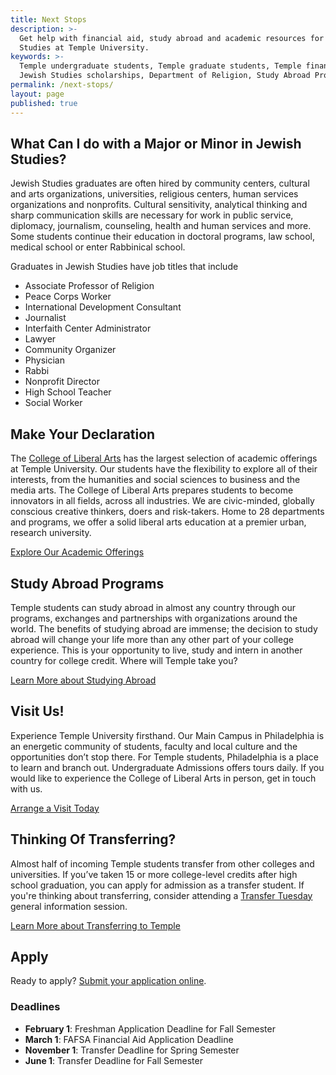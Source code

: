 ```yaml
---
title: Next Stops
description: >-
  Get help with financial aid, study abroad and academic resources for Jewish
  Studies at Temple University.
keywords: >-
  Temple undergraduate students, Temple graduate students, Temple financial aid,
  Jewish Studies scholarships, Department of Religion, Study Abroad Programs
permalink: /next-stops/
layout: page
published: true
---
```

## What Can I do with a Major or Minor in Jewish Studies?
Jewish Studies graduates are often hired by community centers, cultural and arts organizations, universities, religious centers, human services organizations and nonprofits. Cultural sensitivity, analytical thinking and sharp communication skills are necessary for work in public service, diplomacy, journalism, counseling, health and human services and more. Some students continue their education in doctoral programs, law school, medical school or enter Rabbinical school. 

Graduates in Jewish Studies have job titles that include

- Associate Professor of Religion
- Peace Corps Worker
- International Development Consultant
- Journalist
- Interfaith Center Administrator
- Lawyer
- Community Organizer
- Physician
- Rabbi
- Nonprofit Director
- High School Teacher
- Social Worker

## Make Your Declaration
The [College of Liberal Arts](https://liberalarts.temple.edu/) has the largest selection of academic offerings at Temple University. Our students have the flexibility to explore all of their interests, from the humanities and social sciences to business and the media arts. The College of Liberal Arts prepares students to become innovators in all fields, across all industries. We are civic-minded, globally conscious creative thinkers, doers and risk-takers. Home to 28 departments and programs, we offer a solid liberal arts education at a premier urban, research university.

[Explore Our Academic Offerings](liberalarts.temple.edu)

## Study Abroad Programs
Temple students can study abroad in almost any country through our programs, exchanges and partnerships with organizations around the world. The benefits of studying abroad are immense; the decision to study abroad will change your life more than any other part of your college experience. This is your opportunity to live, study and intern in another country for college credit. Where will Temple take you? 

[Learn More about Studying Abroad](https://studyabroad.temple.edu/)

## Visit Us!
Experience Temple University firsthand. Our Main Campus in Philadelphia is an energetic community of students, faculty and local culture and the opportunities don’t stop there. For Temple students, Philadelphia is a place to learn and branch out. Undergraduate Admissions offers tours daily. If you would like to experience the College of Liberal Arts in person, get in touch with us.

[Arrange a Visit Today](http://admissions.temple.edu/visit)

## Thinking Of Transferring?
Almost half of incoming Temple students transfer from other colleges and universities. If you’ve taken 15 or more college-level credits after high school graduation, you can apply for admission as a transfer student.  If you're thinking about transferring, consider attending a [Transfer Tuesday](http://admissions.temple.edu/visit/transfer-tuesday) general information session.

[Learn More about Transferring to Temple](http://admissions.temple.edu/apply/transfer-applicant)

## Apply
Ready to apply? [Submit your application online](http://admissions.temple.edu/apply).

### Deadlines
- **February 1**: Freshman Application Deadline for Fall Semester
- **March 1**: FAFSA Financial Aid Application Deadline
- **November 1**: Transfer Deadline for Spring Semester
- **June 1**: Transfer Deadline for Fall Semester
